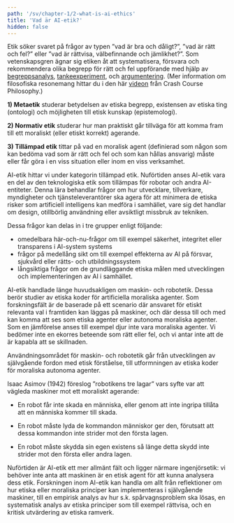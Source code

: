 ```yaml
---
path: '/sv/chapter-1/2-what-is-ai-ethics'
title: 'Vad är AI-etik?'
hidden: false
---
```


<hero-icon heroIcon='chap1'/>

<styled-text>

Etik söker svaret på frågor av typen ”vad är bra och dåligt?”, ”vad är rätt och fel?” eller ”vad är rättvisa, välbefinnande och jämlikhet?”. Som vetenskapsgren ägnar sig etiken åt att systematisera, försvara och rekommendera olika begrepp för rätt och fel uppförande med hjälp av [begreppsanalys](https://en.wikipedia.org/wiki/Philosophical_analysis), [tankeexperiment](https://plato.stanford.edu/entries/thought-experiment/), och [argumentering](https://iep.utm.edu/argument/). (Mer information om filosofiska resonemang hittar du i den här [videon](https://www.youtube.com/watch?v=NKEhdsnKKHs) från Crash Course
Philosophy.)

<styled-text>

<text-box icon="philIcon" background="rgba(246, 235, 232, 0.5)" name="Tre kategorier av etik">

**1) Metaetik** studerar betydelsen av etiska begrepp, existensen av etiska ting (ontologi) och möjligheten till etisk kunskap (epistemologi).

**2) Normativ etik** studerar hur man praktiskt går tillväga för att komma fram till ett moraliskt (eller etiskt korrekt) agerande.

**3) Tillämpad etik** tittar på vad en moralisk agent (definierad som någon som kan bedöma vad som är rätt och fel och som kan hållas ansvarig) måste eller får göra i en viss situation eller inom en viss verksamhet.

</text-box>
<styled-text>

AI-etik hittar vi under kategorin tillämpad etik. Nuförtiden anses AI-etik vara en del av den teknologiska etik som tillämpas för robotar och andra AI-entiteter. Denna lära behandlar frågor om hur utvecklare, tillverkare, myndigheter och tjänsteleverantörer ska agera för att minimera de etiska risker som artificiell intelligens kan medföra i samhället, vare sig det handlar om design, otillbörlig användning eller avsiktligt missbruk av tekniken.

Dessa frågor kan delas in i tre grupper enligt följande:

* omedelbara här-och-nu-frågor om till exempel säkerhet, integritet eller transparens i AI-system
systems
* frågor på medellång sikt om till exempel effekterna av AI på försvar, sjukvård eller rätts- och utbildningssystem
* långsiktiga frågor om de grundläggande etiska målen med utvecklingen och implementeringen av AI i samhället.

<styled-text>

<text-box icon="bgIcon" background="rgba(224, 234, 235, 0.5)" name="Från maskinetik till AI-etik">

AI-etik handlade länge huvudsakligen om maskin- och robotetik. Dessa berör studier av etiska koder för artificiella moraliska agenter. Som forskningsfält är de baserade på ett scenario där ansvaret för etiskt relevanta val i framtiden kan läggas på maskiner, och där dessa till och med kan komma att ses som etiska agenter eller autonoma moraliska agenter. Som en jämförelse anses till exempel djur inte vara moraliska agenter. Vi bedömer inte en ekorres beteende som rätt eller fel, och vi antar inte att de är kapabla att se skillnaden.

Användningsområdet för maskin- och robotetik går från utvecklingen av självgående fordon med etisk förståelse, till utformningen av etiska koder för moraliska autonoma agenter.

Isaac Asimov (1942) föreslog ”robotikens tre lagar” vars syfte var att vägleda maskiner mot ett moraliskt agerande:

- En robot får inte skada en människa, eller genom att inte ingripa tillåta att en människa kommer till skada.

- En robot måste lyda de kommandon människor ger den, förutsatt att dessa kommandon inte strider mot den första lagen.

- En robot måste skydda sin egen existens så länge detta skydd inte strider mot den första eller andra lagen.

</text-box>


<styled-text>

Nuförtiden är AI-etik ett mer allmänt fält och ligger närmare ingenjörsetik: vi behöver inte anta att maskinen är en etisk agent för att kunna analysera dess etik. Forskningen inom AI-etik kan handla om allt från reflektioner om hur etiska eller moraliska principer kan implementeras i självgående maskiner, till en empirisk analys av hur s.k. spårvagnsproblem ska lösas, en systematisk analys av etiska principer som till exempel rättvisa, och en kritisk utvärdering av etiska ramverk.

</styled-text>
